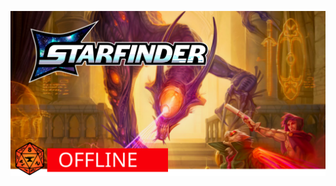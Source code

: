 
<!-- # Pathfinder Second Edition

<a class="featured" href="/pathfinder2e">![Image](/assets/img/pf2e-featured.svg)</a> -->

<!--<a class="featured" href="/starfinder2e">-->
![Image](/assets/img/sf2e-featured.svg)
<!-- </a> -->